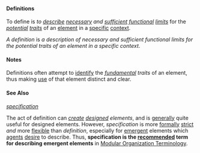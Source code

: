 #### Definitions

To define is *to [describe](https://github.com/gcassel/Modular-Organization-Terminology/blob/master/terms/describe.md) [necessary](https://github.com/gcassel/Modular-Organization-Terminology/blob/master/terms/require.md) and [sufficient](https://github.com/gcassel/Modular-Organization-Terminology/blob/master/terms/suffice.md) [functional](https://github.com/gcassel/Modular-Organization-Terminology/blob/master/terms/function.md) [limits](https://github.com/gcassel/Modular-Organization-Terminology/blob/master/terms/limit.md)* for the *[potential](https://github.com/gcassel/Modular-Organization-Terminology/blob/master/terms/potential.md) [traits](https://github.com/gcassel/Modular-Organization-Terminology/blob/master/terms/trait.md)* of an [element](https://github.com/gcassel/Modular-Organization-Terminology/blob/master/terms/element.md) in a [specific](https://github.com/gcassel/Modular-Organization-Terminology/blob/master/terms/specific.md) [context](https://github.com/gcassel/Modular-Organization-Terminology/blob/master/terms/context.md).

*A definition* is *a description of necessary and sufficient functional limits for the potential traits of an element in a specific context*.

#### Notes

Definitions often attempt to [identify](https://github.com/gcassel/Modular-Organization-Terminology/blob/master/terms/identify.md) the *[fundamental](https://github.com/gcassel/Modular-Organization-Terminology/blob/master/terms/base.md) traits* of an element, thus making [use](https://github.com/gcassel/Modular-Organization-Terminology/blob/master/terms/use.md) of that element distinct and clear.

#### See Also

*[specification](https://github.com/gcassel/Modular-Organization-Terminology/blob/master/terms/specification.md)*  

The act of definition can *[create](https://github.com/gcassel/Modular-Organization-Terminology/blob/master/terms/create.md) [designed](https://github.com/gcassel/Modular-Organization-Terminology/blob/master/terms/design.md) elements*, and is [generally](https://github.com/gcassel/Modular-Organization-Terminology/blob/master/terms/generic.md) quite useful for designed elements.  However, *specification* is more [formally](https://github.com/gcassel/Modular-Organization-Terminology/blob/master/terms/form.md) [strict](https://github.com/gcassel/Modular-Organization-Terminology/blob/master/terms/strict.md) *and* more [flexible](https://github.com/gcassel/Modular-Organization-Terminology/blob/master/terms/flexible.md) than *definition*, especially for [emergent](https://github.com/gcassel/Modular-Organization-Terminology/blob/master/terms/emergence.md) elements which [agents](https://github.com/gcassel/Modular-Organization-Terminology/blob/master/terms/agent.md) [desire](https://github.com/gcassel/Modular-Organization-Terminology/blob/master/terms/goal.md) to describe.  Thus, **specification is the [recommended](https://github.com/gcassel/Modular-Organization-Terminology/blob/master/terms/recommend.md) term for describing emergent elements** in [Modular Organization Terminology](https://github.com/gcassel/Modular-Organization-Terminology/).
